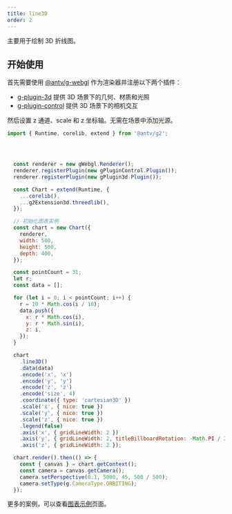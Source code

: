 ```yaml
---
title: line3D
order: 2
---
```


主要用于绘制 3D 折线图。

## 开始使用

首先需要使用 [@antv/g-webgl](https://g.antv.antgroup.com/api/renderer/webgl) 作为渲染器并注册以下两个插件：

- [g-plugin-3d](https://g.antv.antgroup.com/plugins/3d) 提供 3D 场景下的几何、材质和光照
- [g-plugin-control](https://g.antv.antgroup.com/plugins/control) 提供 3D 场景下的相机交互

然后设置 z 通道、scale 和 z 坐标轴。无需在场景中添加光源。

```js | ob { autoMount: true }
import { Runtime, corelib, extend } from '@antv/g2';




  const renderer = new gWebgl.Renderer();
  renderer.registerPlugin(new gPluginControl.Plugin());
  renderer.registerPlugin(new gPlugin3d.Plugin());

  const Chart = extend(Runtime, {
    ...corelib(),
    ...g2Extension3d.threedlib(),
  });

  // 初始化图表实例
  const chart = new Chart({
    renderer,
    width: 500,
    height: 500,
    depth: 400,
  });

  const pointCount = 31;
  let r;
  const data = [];

  for (let i = 0; i < pointCount; i++) {
    r = 10 * Math.cos(i / 10);
    data.push({
      x: r * Math.cos(i),
      y: r * Math.sin(i),
      z: i,
    });
  }

  chart
    .line3D()
    .data(data)
    .encode('x', 'x')
    .encode('y', 'y')
    .encode('z', 'z')
    .encode('size', 4)
    .coordinate({ type: 'cartesian3D' })
    .scale('x', { nice: true })
    .scale('y', { nice: true })
    .scale('z', { nice: true })
    .legend(false)
    .axis('x', { gridLineWidth: 2 })
    .axis('y', { gridLineWidth: 2, titleBillboardRotation: -Math.PI / 2 })
    .axis('z', { gridLineWidth: 2 });

  chart.render().then(() => {
    const { canvas } = chart.getContext();
    const camera = canvas.getCamera();
    camera.setPerspective(0.1, 5000, 45, 500 / 500);
    camera.setType(g.CameraType.ORBITING);
  });
```

更多的案例，可以查看[图表示例](/examples)页面。
